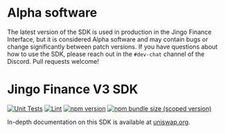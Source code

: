 # Alpha software

The latest version of the SDK is used in production in the Jingo Finance Interface,
but it is considered Alpha software and may contain bugs or change significantly between patch versions.
If you have questions about how to use the SDK, please reach out in the `#dev-chat` channel of the Discord.
Pull requests welcome!

# Jingo Finance V3 SDK

[![Unit Tests](https://github.com/pegasys-fi/v3-sdk/workflows/Unit%20Tests/badge.svg)](https://github.com/pegasys-fi/v3-sdk/actions?query=workflow%3A%22Unit+Tests%22)
[![Lint](https://github.com/pegasys-fi/v3-sdk/workflows/Lint/badge.svg)](https://github.com/pegasys-fi/v3-sdk/actions?query=workflow%3ALint)
[![npm version](https://img.shields.io/npm/v/@jingofi/v3-sdk/latest.svg)](https://www.npmjs.com/package/@jingofi/v3-sdk/v/latest)
[![npm bundle size (scoped version)](https://img.shields.io/bundlephobia/minzip/@jingofi/v3-sdk/latest.svg)](https://bundlephobia.com/result?p=@jingofi/v3-sdk@latest)

In-depth documentation on this SDK is available at [uniswap.org](https://docs.uniswap.org/).

